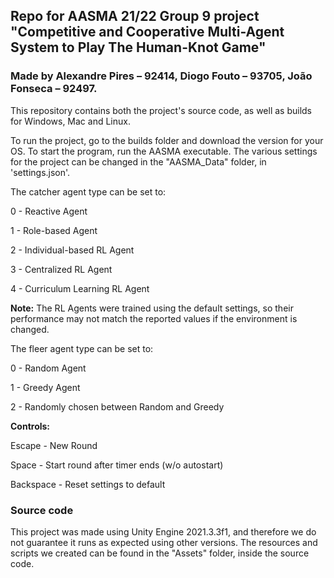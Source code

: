 ## Repo for AASMA 21/22 Group 9 project "Competitive and Cooperative Multi-Agent System to Play The Human-Knot Game"
### Made by Alexandre Pires – 92414, Diogo Fouto – 93705, João Fonseca – 92497.

This repository contains both the project's source code, as well as builds for Windows, Mac and Linux.

To run the project, go to the builds folder and download the version for your OS. To start the program, run the AASMA executable. The various settings for the project can be changed in the "AASMA_Data" folder, in 'settings.json'.

The catcher agent type can be set to:

0 - Reactive Agent

1 - Role-based Agent

2 - Individual-based RL Agent

3 - Centralized RL Agent 

4 - Curriculum Learning RL Agent

**Note:** The RL Agents were trained using the default settings, so their performance may not match the reported values if the environment is changed.

The fleer agent type can be set to:

0 - Random Agent

1 - Greedy Agent

2 - Randomly chosen between Random and Greedy

**Controls:**

Escape - New Round

Space - Start round after timer ends (w/o autostart)

Backspace - Reset settings to default

### Source code
This project was made using Unity Engine 2021.3.3f1, and therefore we do not guarantee it runs as expected using other versions. The resources and scripts we created can be found in the "Assets" folder, inside the source code.
